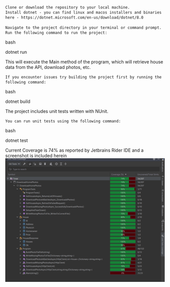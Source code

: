 

    Clone or download the repository to your local machine.
    Install dotnet - you can find linux and macos installers and binaries here - https://dotnet.microsoft.com/en-us/download/dotnet/8.0

    Navigate to the project directory in your terminal or command prompt.
    Run the following command to run the project:

bash

dotnet run

This will execute the Main method of the program, which will retrieve house data from the API, download photos, etc.




    If you encounter issues try building the project first by running the following command:

bash

dotnet build

    


The project includes unit tests written with NUnit.

    You can run unit tests using the following command:

bash

dotnet test

Current Coverage is 74% as reported by Jetbrains Rider IDE and a screenshot is included herein ![Current Unit Test Coverage](CurrentUnitTestCoverage.png)